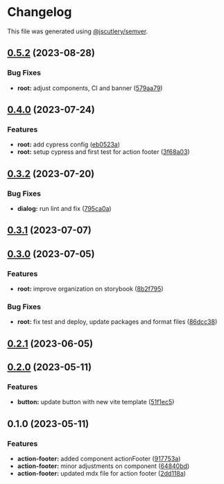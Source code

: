 # Changelog

This file was generated using [@jscutlery/semver](https://github.com/jscutlery/semver).

## [0.5.2](https://github.com/Novatics/novatics-ui/compare/action-footer-0.5.1...action-footer-0.5.2) (2023-08-28)


### Bug Fixes

* **root:** adjust components, CI and banner ([579aa79](https://github.com/Novatics/novatics-ui/commit/579aa791c1358545b3b8d50be1d00dbbebad0f16))

## [0.4.0](https://github.com/Novatics/novatics-ui/compare/action-footer-0.3.2...action-footer-0.4.0) (2023-07-24)


### Features

* **root:** add cypress config ([eb0523a](https://github.com/Novatics/novatics-ui/commit/eb0523a16e69ee796101ceb75be4d48ab6441ad7))
* **root:** setup cypress and first test for action footer ([3f68a03](https://github.com/Novatics/novatics-ui/commit/3f68a0333c3589bcf82f95f55625777aac9374f5))

## [0.3.2](https://github.com/Novatics/novatics-ui/compare/action-footer-0.3.1...action-footer-0.3.2) (2023-07-20)


### Bug Fixes

* **dialog:** run lint and fix ([795ca0a](https://github.com/Novatics/novatics-ui/commit/795ca0a674ddebb3bb514216a223692086cb42a0))

## [0.3.1](https://github.com/Novatics/novatics-ui/compare/action-footer-0.3.0...action-footer-0.3.1) (2023-07-07)

## [0.3.0](https://github.com/Novatics/novatics-ui/compare/action-footer-0.2.1...action-footer-0.3.0) (2023-07-05)


### Features

* **root:** improve organization on storybook ([8b2f795](https://github.com/Novatics/novatics-ui/commit/8b2f795811ab8304bb7d6ce2f56311949b3561d1))


### Bug Fixes

* **root:** fix test and deploy, update packages and format files ([86dcc38](https://github.com/Novatics/novatics-ui/commit/86dcc38a7efde19ca7051746e646663aea19ee28))

## [0.2.1](https://github.com/Novatics/novatics-ui/compare/action-footer-0.2.0...action-footer-0.2.1) (2023-06-05)

## [0.2.0](https://github.com/Novatics/novatics-ui/compare/action-footer-0.1.0...action-footer-0.2.0) (2023-05-11)


### Features

* **button:** update button with new vite template ([51f1ec5](https://github.com/Novatics/novatics-ui/commit/51f1ec5c7a111a038c3e83d19e87c4c612d70d3b))

## 0.1.0 (2023-05-11)


### Features

* **action-footer:** added component actionFooter ([917753a](https://github.com/Novatics/novatics-ui/commit/917753a752e0ec57d43005273172e31049e42180))
* **action-footer:** minor adjustments on component ([64840bd](https://github.com/Novatics/novatics-ui/commit/64840bdc954cdec0118b3f16028e2284074f89ea))
* **action-footer:** updated mdx file for action footer ([2dd118a](https://github.com/Novatics/novatics-ui/commit/2dd118ae5c13555e68f00090311f113f98182e67))
